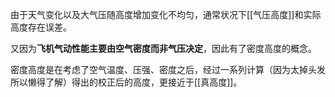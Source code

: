 由于天气变化以及大气压随高度增加变化不均匀，通常状况下[[气压高度]]和实际高度存在误差。

又因为**飞机气动性能主要由空气密度而非气压决定**，因此有了密度高度的概念。

密度高度是在考虑了空气温度、压强、密度之后，经过一系列计算（因为太掉头发所以懒得了解）得出的校正后的高度，更接近于[[真高度]]。